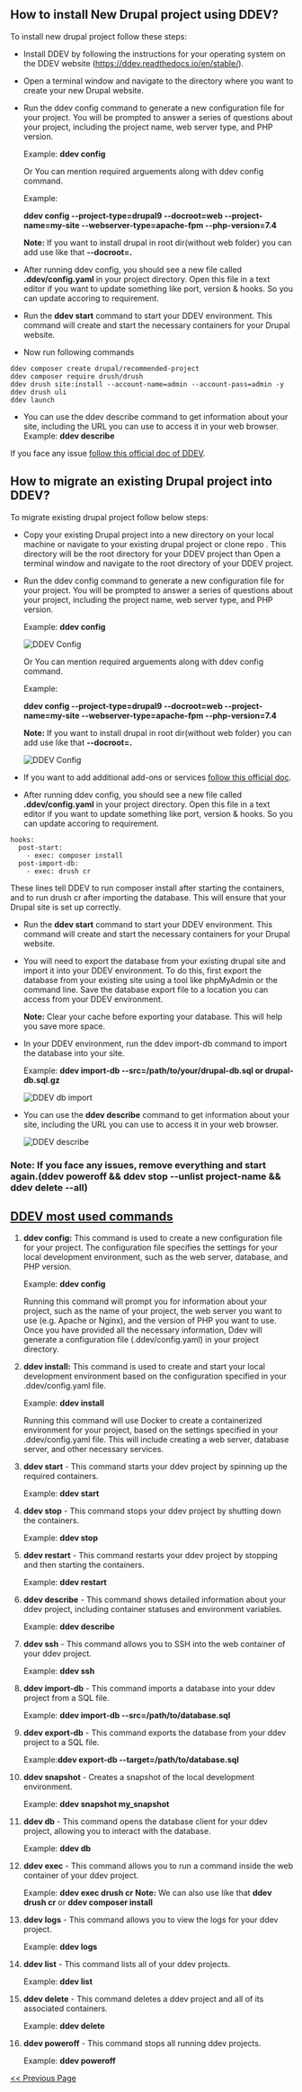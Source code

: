 ## How to install New Drupal project using DDEV? ##

To install new drupal project follow these steps:

- Install DDEV by following the instructions for your operating system on the DDEV website (https://ddev.readthedocs.io/en/stable/).
- Open a terminal window and navigate to the directory where you want to create your new Drupal website.
- Run the ddev config command to generate a new configuration file for your project. You will be prompted to answer a series of questions about your project, including the project name, web server type, and PHP version.

  Example: **ddev config**
  
  Or You can mention required arguements along with ddev config command.
  
  Example:
  
  **ddev config --project-type=drupal9 --docroot=web --project-name=my-site --webserver-type=apache-fpm --php-version=7.4**
  
  **Note:** If you want to install drupal in root dir(without web folder) you can add use like that **--docroot=.**
  
- After running ddev config, you should see a new file called **.ddev/config.yaml** in your project directory. Open this file in a text editor if you want to update something like port, version & hooks. So you can update accoring to requirement.
- Run the **ddev start** command to start your DDEV environment. This command will create and start the necessary containers for your Drupal website.
- Now run following commands
```
ddev composer create drupal/recommended-project
ddev composer require drush/drush
ddev drush site:install --account-name=admin --account-pass=admin -y
ddev drush uli
ddev launch
```
- You can use the ddev describe command to get information about your site, including the URL you can use to access it in your web browser. 
Example: **ddev describe**

If you face any issue [follow this official doc of DDEV](https://ddev.readthedocs.io/en/stable/users/quickstart/#drupal).

## How to migrate an existing Drupal project into DDEV? ##

To migrate existing drupal project follow below steps:

- Copy your existing Drupal project into a new directory on your local machine or navigate to your existing drupal project or clone repo . This directory will be the root directory for your DDEV project than Open a terminal window and navigate to the root directory of your DDEV project.
- Run the ddev config command to generate a new configuration file for your project. You will be prompted to answer a series of questions about your project, including the project name, web server type, and PHP version.

  Example: **ddev config**
  
  ![DDEV Config](/images/ddev-config.png)
  
  Or You can mention required arguements along with ddev config command.
  
  Example:
  
  **ddev config --project-type=drupal9 --docroot=web --project-name=my-site --webserver-type=apache-fpm --php-version=7.4**
  
  **Note:** If you want to install drupal in root dir(without web folder) you can add use like that **--docroot=.**

   ![DDEV Config](/images/ddev-config1.png)
   
- If you want to add additional add-ons or services [follow this official doc](https://ddev.readthedocs.io/en/latest/users/extend/additional-services/).

- After running ddev config, you should see a new file called **.ddev/config.yaml** in your project directory. Open this file in a text editor if you want to update something like port, version & hooks. So you can update accoring to requirement.
```
hooks:
  post-start:
    - exec: composer install
  post-import-db:
    - exec: drush cr
```
   These lines tell DDEV to run composer install after starting the containers, and to run drush cr after importing the database. This will ensure that   your Drupal site is set up correctly.

- Run the **ddev start** command to start your DDEV environment. This command will create and start the necessary containers for your Drupal website.

- You will need to export the database from your existing drupal site and import it into your DDEV environment. To do this, first export the database from your existing site using a tool like phpMyAdmin or the command line. Save the database export file to a location you can access from your DDEV environment.

  **Note:** Clear your cache before exporting your database. This will help you save more space.

- In your DDEV environment, run the ddev import-db command to import the database into your site.

  Example: **ddev import-db --src=/path/to/your/drupal-db.sql or drupal-db.sql.gz**
  
   ![DDEV db import](/images/ddev-db-import-ss.png)
  
- You can use the **ddev describe** command to get information about your site, including the URL you can use to access it in your web browser.

   ![DDEV describe](/images/ddev-describe.png)
   
### Note: If you face any issues, remove everything and start again.(ddev poweroff && ddev stop --unlist project-name && ddev delete --all) ###

## [DDEV most used commands](https://ddev.readthedocs.io/en/latest/users/usage/cli/) ##

1. **ddev config:** This command is used to create a new configuration file for your project. The configuration file specifies the settings for your local development environment, such as the web server, database, and PHP version. 

    Example: **ddev config**

    Running this command will prompt you for information about your project, such as the name of your project, the web server you want to use (e.g. Apache or Nginx), and the version of PHP you want to use. Once you have provided all the necessary information, Ddev will generate a configuration file (.ddev/config.yaml) in your project directory.

2. **ddev install:** This command is used to create and start your local development environment based on the configuration specified in your .ddev/config.yaml file. 
    
    Example: **ddev install**

    Running this command will use Docker to create a containerized environment for your project, based on the settings specified in your .ddev/config.yaml file. This will include creating a web server, database server, and other necessary services.

3. **ddev start** - This command starts your ddev project by spinning up the required containers. 
    
    Example: **ddev start**

4. **ddev stop** - This command stops your ddev project by shutting down the containers. 
    
    Example: **ddev stop**

5. **ddev restart** - This command restarts your ddev project by stopping and then starting the containers. 
    
    Example: **ddev restart**

6. **ddev describe** - This command shows detailed information about your ddev project, including container statuses and environment variables. 
    
    Example: **ddev describe**

7. **ddev ssh** - This command allows you to SSH into the web container of your ddev project. 
    
    Example: **ddev ssh**

8. **ddev import-db** - This command imports a database into your ddev project from a SQL file. 
    
    Example: **ddev import-db --src=/path/to/database.sql**

9. **ddev export-db** - This command exports the database from your ddev project to a SQL file. 
    
    Example:**ddev export-db --target=/path/to/database.sql**

10. **ddev snapshot** - Creates a snapshot of the local development environment. 
    
    Example: **ddev snapshot my_snapshot**

11. **ddev db** - This command opens the database client for your ddev project, allowing you to interact with the database. 
    
    Example: **ddev db**

12. **ddev exec** - This command allows you to run a command inside the web container of your ddev project. 
    
    Example: **ddev exec drush cr**
   **Note:** We can also use like that **ddev drush cr** or **ddev composer install** 
   
13. **ddev logs** - This command allows you to view the logs for your ddev project. 
    
    Example: **ddev logs**

14. **ddev list** - This command lists all of your ddev projects. 
    
    Example: **ddev list**

15. **ddev delete** - This command deletes a ddev project and all of its associated containers. 
    
    Example: **ddev delete**

16. **ddev poweroff** - This command stops all running ddev projects. 
    
    Example: **ddev poweroff**

[<< Previous Page](README.md)
